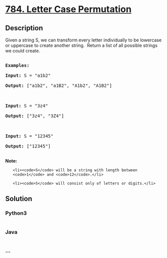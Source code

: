 # [784. Letter Case Permutation](https://leetcode.com/problems/letter-case-permutation)

## Description
<p>Given a string S, we can transform every letter individually&nbsp;to be lowercase or uppercase to create another string.&nbsp; Return a list of all possible strings we could create.</p>

<pre>
<strong>Examples:</strong>
<strong>Input:</strong> S = &quot;a1b2&quot;
<strong>Output:</strong> [&quot;a1b2&quot;, &quot;a1B2&quot;, &quot;A1b2&quot;, &quot;A1B2&quot;]

<strong>Input:</strong> S = &quot;3z4&quot;
<strong>Output:</strong> [&quot;3z4&quot;, &quot;3Z4&quot;]

<strong>Input:</strong> S = &quot;12345&quot;
<strong>Output:</strong> [&quot;12345&quot;]
</pre>

<p><strong>Note:</strong></p>

<ul>
	<li><code>S</code> will be a string with length between <code>1</code> and <code>12</code>.</li>
	<li><code>S</code> will consist only of letters or digits.</li>
</ul>



## Solution
<!-- Type common method here -->


### Python3
<!-- Type special method here -->

```python

```

### Java
<!-- Type special method here -->

```java

```

### ...
```

```

